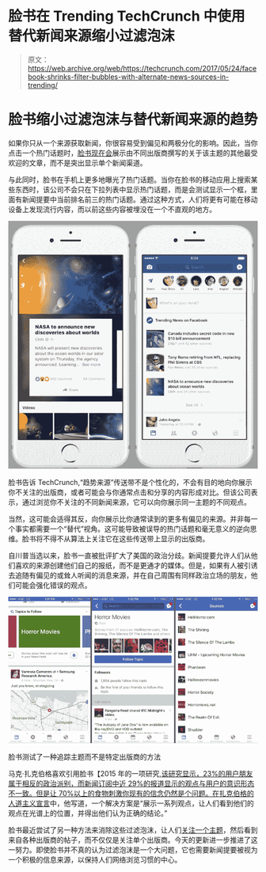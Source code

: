 # 脸书在 Trending TechCrunch 中使用替代新闻来源缩小过滤泡沫

> 原文：<https://web.archive.org/web/https://techcrunch.com/2017/05/24/facebook-shrinks-filter-bubbles-with-alternate-news-sources-in-trending/>

# 脸书缩小过滤泡沫与替代新闻来源的趋势

如果你只从一个来源获取新闻，你很容易受到偏见和两极分化的影响。因此，当你点击一个热门话题时，[脸书现在会](https://web.archive.org/web/20221230060154/https://newsroom.fb.com/news/2017/05/update-on-trending/)展示由不同出版商撰写的关于该主题的其他最受欢迎的文章，而不是突出显示单个新闻渠道。

与此同时，脸书在手机上更多地曝光了热门话题。当你在脸书的移动应用上搜索某些东西时，该公司不会只在下拉列表中显示热门话题，而是会测试显示一个框，里面有新闻提要中当前排名前三的热门话题。通过这种方式，人们将更有可能在移动设备上发现流行内容，而以前这些内容被埋没在一个不直观的地方。

![](img/1beaa934aae0e16a909c916938b818db.png)

脸书告诉 TechCrunch,“趋势来源”传送带不是个性化的，不会有目的地向你展示你不关注的出版商，或者可能会与你通常点击和分享的内容形成对比。但该公司表示，通过浏览你不关注的不同新闻来源，它可以向你展示同一主题的不同观点。

当然，这可能会适得其反，向你展示比你通常读到的更多有偏见的来源。并非每一个事实都需要一个“替代”视角。这可能导致被误导的热门话题和毫无意义的逆向思维。脸书将不得不从算法上关注它在这些传送带上显示的出版商。

自川普当选以来，脸书一直被批评扩大了美国的政治分歧。新闻提要允许人们从他们喜欢的来源创建他们自己的报纸，而不是更通才的媒体。但是，如果有人被引诱去追随有偏见的或耸人听闻的消息来源，并在自己周围有同样政治立场的朋友，他们可能会强化错误的观点。

![](img/1136b9b4bb32224f7e90ca2f07199729.png)

脸书测试了一种追踪主题而不是特定出版商的方法

马克·扎克伯格喜欢引用脸书【2015 年的一项研究[,该研究显示，23%的用户朋友属于相反的政治派别，而新闻订阅中近 29%的报道显示的观点与用户的意识形态不一致。但是让 70%以上的食物刺激你现有的信念仍然是个问题。在](https://web.archive.org/web/20221230060154/https://www.nytimes.com/2015/05/08/technology/facebook-study-disputes-theory-of-political-polarization-among-users.html)[扎克伯格的人道主义宣言](https://web.archive.org/web/20221230060154/https://techcrunch.com/2017/02/16/building-the-world-we-all-want/)中，他写道，一个解决方案是“展示一系列观点，让人们看到他们的观点在光谱上的位置，并得出他们认为正确的结论。”

脸书最近尝试了另一种方法来消除这些过滤泡沫，让人们[关注一个主题](https://web.archive.org/web/20221230060154/https://techcrunch.com/2017/05/04/facebook-topics-to-follow/)，然后看到来自各种出版商的帖子，而不仅仅是关注单个出版商。今天的更新进一步推进了这一努力。即使脸书并不真的认为过滤泡沫是一个大问题，它也需要新闻提要被视为一个积极的信息来源，以保持人们网络浏览习惯的中心。